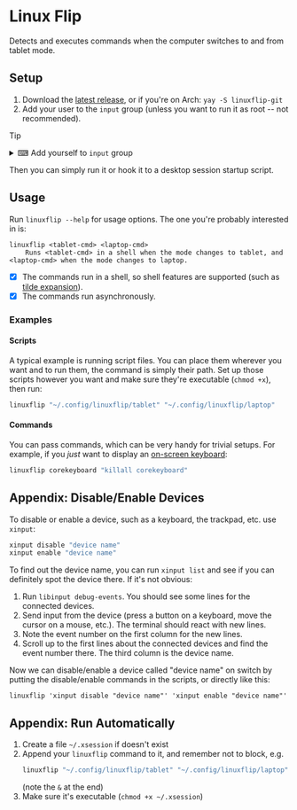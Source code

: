 # Linux Flip

Detects and executes commands when the computer switches to and from tablet mode.

## Setup

1. Download the [latest release](https://github.com/yehuthi/linuxflip/releases/latest), or if you're on Arch: `yay -S linuxflip-git`
2. Add your user to the `input` group (unless you want to run it as root -- not recommended).

> [!TIP]
> <details>
> <summary>⌨ Add yourself to <code>input</code> group</summary>
>
> Open the terminal (press <kbd>Ctrl</kbd>+<kbd>Alt</kbd>+<kbd>T</kbd> or find it as you would any other program), and enter:
>    
> ```sh
> sudo usermod -a input $USER
> ```
> </details>

Then you can simply run it or hook it to a desktop session startup script.


## Usage

Run `linuxflip --help` for usage options. The one you're probably interested in is:
```
linuxflip <tablet-cmd> <laptop-cmd>
    Runs <tablet-cmd> in a shell when the mode changes to tablet, and <laptop-cmd> when the mode changes to laptop.
```

- [x] The commands run in a shell, so shell features are supported (such as [tilde expansion](https://www.gnu.org/software/bash/manual/html_node/Tilde-Expansion.html)).
- [x] The commands run asynchronously.

### Examples

#### Scripts
A typical example is running script files. You can place them wherever you want and to run them, the command is simply their path. Set up those scripts however you want and make sure they're executable (`chmod +x`), then run:

```bash
linuxflip "~/.config/linuxflip/tablet" "~/.config/linuxflip/laptop"
```

#### Commands
You can pass commands, which can be very handy for trivial setups. For example, if you _just_ want to display an [on-screen keyboard](https://wiki.archlinux.org/title/List_of_applications/Utilities#On-screen_keyboards):
```bash
linuxflip corekeyboard "killall corekeyboard"
```

## Appendix: Disable/Enable Devices

To disable or enable a device, such as a keyboard, the trackpad, etc. use `xinput`:
```sh
xinput disable "device name"
xinput enable "device name"
```

To find out the device name,  you can run `xinput list` and see if you can definitely spot the device there. If it's not obvious:
1. Run `libinput debug-events`. You should see some lines for the connected devices.
2. Send input from the device (press a button on a keyboard, move the cursor on a mouse, etc.). The terminal should react with new lines.
3. Note the event number on the first column for the new lines.
4. Scroll up to the first lines about the connected devices and find the event number there. The third column is the device name.

Now we can disable/enable a device called "device name" on switch by putting the disable/enable commands in the scripts, or directly like this:
```
linuxflip 'xinput disable "device name"' 'xinput enable "device name"'
```

## Appendix: Run Automatically

1. Create a file `~/.xsession` if doesn't exist
2. Append your `linuxflip` command to it, and remember not to block, e.g.
   ```sh
   linuxflip "~/.config/linuxflip/tablet" "~/.config/linuxflip/laptop" &
   ```
   (note the `&` at the end)
4. Make sure it's executable (`chmod +x ~/.xsession`)
